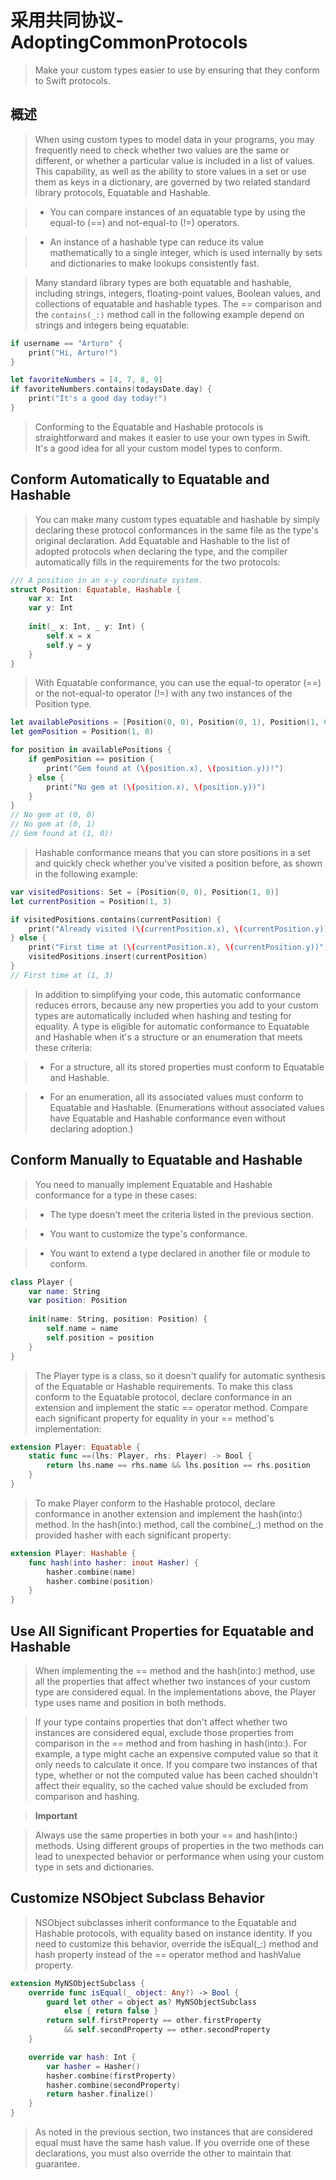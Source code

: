 # 采用共同协议-AdoptingCommonProtocols



> Make your custom types easier to use by ensuring that they conform to Swift protocols.

## 概述
> When using custom types to model data in your programs, you may frequently need to check whether two values are the same or different, or whether a particular value is included in a list of values. This capability, as well as the ability to store values in a set or use them as keys in a dictionary, are governed by two related standard library protocols, Equatable and Hashable.

> - You can compare instances of an equatable type by using the equal-to (==) and not-equal-to (!=) operators.

> - An instance of a hashable type can reduce its value mathematically to a single integer, which is used internally by sets and dictionaries to make lookups consistently fast.

> Many standard library types are both equatable and hashable, including strings, integers, floating-point values, Boolean values, and collections of equatable and hashable types. The == comparison and the `contains(_:)` method call in the following example depend on strings and integers being equatable:
```swift
if username == "Arturo" {
    print("Hi, Arturo!")
}

let favoriteNumbers = [4, 7, 8, 9]
if favoriteNumbers.contains(todaysDate.day) {
    print("It's a good day today!")
}
```
> Conforming to the Equatable and Hashable protocols is straightforward and makes it easier to use your own types in Swift. It's a good idea for all your custom model types to conform.

## Conform Automatically to Equatable and Hashable

> You can make many custom types equatable and hashable by simply declaring these protocol conformances in the same file as the type's original declaration. Add Equatable and Hashable to the list of adopted protocols when declaring the type, and the compiler automatically fills in the requirements for the two protocols:

```swift
/// A position in an x-y coordinate system.
struct Position: Equatable, Hashable {
    var x: Int
    var y: Int
    
    init(_ x: Int, _ y: Int) {
        self.x = x
        self.y = y
    }
}
```

> With Equatable conformance, you can use the equal-to operator (==) or the not-equal-to operator (!=) with any two instances of the Position type.

```swift
let availablePositions = [Position(0, 0), Position(0, 1), Position(1, 0)]
let gemPosition = Position(1, 0)

for position in availablePositions {
    if gemPosition == position {
        print("Gem found at (\(position.x), \(position.y))!")
    } else {
        print("No gem at (\(position.x), \(position.y))")
    }
}
// No gem at (0, 0)
// No gem at (0, 1)
// Gem found at (1, 0)!
```

> Hashable conformance means that you can store positions in a set and quickly check whether you've visited a position before, as shown in the following example:

```swift
var visitedPositions: Set = [Position(0, 0), Position(1, 0)]
let currentPosition = Position(1, 3)

if visitedPositions.contains(currentPosition) {
    print("Already visited (\(currentPosition.x), \(currentPosition.y))")
} else {
    print("First time at (\(currentPosition.x), \(currentPosition.y))")
    visitedPositions.insert(currentPosition)
}
// First time at (1, 3)
```

> In addition to simplifying your code, this automatic conformance reduces errors, because any new properties you add to your custom types are automatically included when hashing and testing for equality. A type is eligible for automatic conformance to Equatable and Hashable when it's a structure or an enumeration that meets these criteria:

> - For a structure, all its stored properties must conform to Equatable and Hashable.

> - For an enumeration, all its associated values must conform to Equatable and Hashable. (Enumerations without associated values have Equatable and Hashable conformance even without declaring adoption.)

## Conform Manually to Equatable and Hashable
> You need to manually implement Equatable and Hashable conformance for a type in these cases:

> - The type doesn't meet the criteria listed in the previous section.

> - You want to customize the type's conformance.

> - You want to extend a type declared in another file or module to conform.

```swift
class Player {
    var name: String
    var position: Position
    
    init(name: String, position: Position) {
        self.name = name
        self.position = position
    }
}
```

> The Player type is a class, so it doesn't qualify for automatic synthesis of the Equatable or Hashable requirements. To make this class conform to the Equatable protocol, declare conformance in an extension and implement the static == operator method. Compare each significant property for equality in your == method's implementation:

```swift
extension Player: Equatable {
    static func ==(lhs: Player, rhs: Player) -> Bool {
        return lhs.name == rhs.name && lhs.position == rhs.position
    }
}
```

> To make Player conform to the Hashable protocol, declare conformance in another extension and implement the hash(into:) method. In the hash(into:) method, call the combine(_:) method on the provided hasher with each significant property:

```swift
extension Player: Hashable {
    func hash(into hasher: inout Hasher) {
        hasher.combine(name)
        hasher.combine(position)
    }
}
``` 

## Use All Significant Properties for Equatable and Hashable

> When implementing the == method and the hash(into:) method, use all the properties that affect whether two instances of your custom type are considered equal. In the implementations above, the Player type uses name and position in both methods.

> If your type contains properties that don't affect whether two instances are considered equal, exclude those properties from comparison in the == method and from hashing in hash(into:). For example, a type might cache an expensive computed value so that it only needs to calculate it once. If you compare two instances of that type, whether or not the computed value has been cached shouldn't affect their equality, so the cached value should be excluded from comparison and hashing.

> **Important**

> Always use the same properties in both your == and hash(into:) methods. Using different groups of properties in the two methods can lead to unexpected behavior or performance when using your custom type in sets and dictionaries.

## Customize NSObject Subclass Behavior

> NSObject subclasses inherit conformance to the Equatable and Hashable protocols, with equality based on instance identity. If you need to customize this behavior, override the isEqual(_:) method and hash property instead of the == operator method and hashValue property.

```swift
extension MyNSObjectSubclass {
    override func isEqual(_ object: Any?) -> Bool {
        guard let other = object as? MyNSObjectSubclass
            else { return false }
        return self.firstProperty == other.firstProperty 
            && self.secondProperty == other.secondProperty
    }

    override var hash: Int {
        var hasher = Hasher()
        hasher.combine(firstProperty)
        hasher.combine(secondProperty)
        return hasher.finalize()
    }
}
``` 

> As noted in the previous section, two instances that are considered equal must have the same hash value. If you override one of these declarations, you must also override the other to maintain that guarantee.
